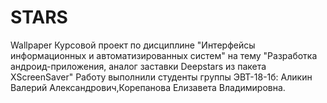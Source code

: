 # STARS
Wallpaper
Курсовой проект по дисциплине "Интерфейсы информационных и автоматизированных систем" на тему "Разработка андроид-приложения, аналог заставки Deepstars из пакета XScreenSaver" Работу выполнили студенты группы ЭВТ-18-1б: Аликин Валерий Александрович,Корепанова Елизавета Владимировна.
